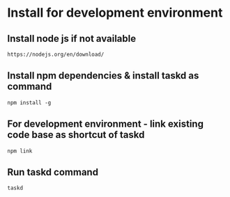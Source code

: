 # Install for development environment

## Install node js if not available
    https://nodejs.org/en/download/

## Install npm dependencies & install taskd as command
    npm install -g

## For development environment - link existing code base as shortcut of taskd
    npm link

## Run taskd command
    taskd
